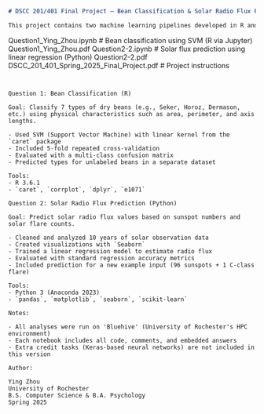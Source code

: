 
```markdown
# DSCC 201/401 Final Project – Bean Classification & Solar Radio Flux Prediction

This project contains two machine learning pipelines developed in R and Python as part of the final project for the DSCC 201/401 course at the University of Rochester.

```

Question1\_Ying\_Zhou.ipynb      # Bean classification using SVM (R via Jupyter)
Question1\_Ying\_Zhou.pdf
Question2-2.ipynb              # Solar flux prediction using linear regression (Python)
Question2-2.pdf
DSCC\_201\_401\_Spring\_2025\_Final\_Project.pdf   # Project instructions

```


Question 1: Bean Classification (R)

Goal: Classify 7 types of dry beans (e.g., Seker, Horoz, Dermason, etc.) using physical characteristics such as area, perimeter, and axis lengths.

- Used SVM (Support Vector Machine) with linear kernel from the `caret` package
- Included 5-fold repeated cross-validation
- Evaluated with a multi-class confusion matrix
- Predicted types for unlabeled beans in a separate dataset

Tools:  
- R 3.6.1  
- `caret`, `corrplot`, `dplyr`, `e1071`  

Question 2: Solar Radio Flux Prediction (Python)

Goal: Predict solar radio flux values based on sunspot numbers and solar flare counts.

- Cleaned and analyzed 10 years of solar observation data
- Created visualizations with `Seaborn`
- Trained a linear regression model to estimate radio flux
- Evaluated with standard regression accuracy metrics
- Included prediction for a new example input (96 sunspots + 1 C-class flare)

Tools:  
- Python 3 (Anaconda 2023)  
- `pandas`, `matplotlib`, `seaborn`, `scikit-learn`  

Notes:

- All analyses were run on 'Bluehive' (University of Rochester's HPC environment)
- Each notebook includes all code, comments, and embedded answers
- Extra credit tasks (Keras-based neural networks) are not included in this version

Author:

Ying Zhou
University of Rochester  
B.S. Computer Science & B.A. Psychology  
Spring 2025  
